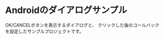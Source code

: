 Androidのダイアログサンプル
========================

OK/CANCELボタンを表示するダイアログと、
クリックした後のコールバックを設定したサンプルプロジェクトです。